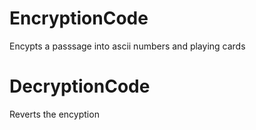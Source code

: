<h1>EncryptionCode</h1>
<p>Encypts a passsage into ascii numbers and playing cards</p>

<h1>DecryptionCode</h1>
<p>Reverts the encyption</p>
